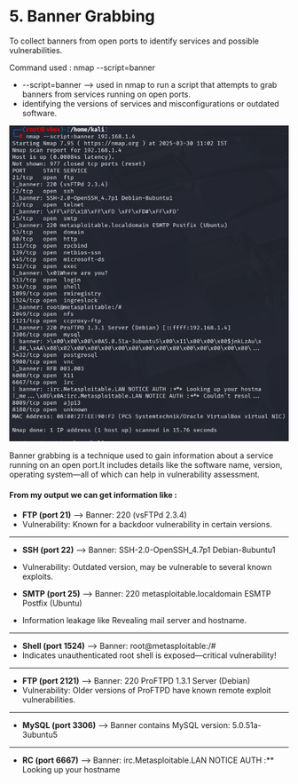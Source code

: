 #  5. Banner Grabbing

To collect banners from open ports to identify services and possible vulnerabilities.

Command used : nmap --script=banner <target-ip>
 - --script=banner --> used in nmap to run a script that attempts to grab banners from services running on open ports.
 - identifying the  versions of services and  misconfigurations or outdated software.

![](https://github.com/deepthiii33/sapienceintern/blob/main/task3/screenshots/banner%20grabbing.png)

Banner grabbing is a technique used to gain information about a service running on an open port.It  includes details like the software name, version, operating system—all of which can help in vulnerability assessment.

#### From my output we can get information like :

- **FTP (port 21)** --> Banner: 220 (vsFTPd 2.3.4)
- Vulnerability: Known for a backdoor vulnerability in certain versions.
---
- **SSH (port 22)** --> Banner: SSH-2.0-OpenSSH_4.7p1 Debian-8ubuntu1
- Vulnerability: Outdated version, may be vulnerable to several known exploits.

- **SMTP (port 25)** --> Banner: 220 metasploitable.localdomain ESMTP Postfix (Ubuntu)
- Information leakage like Revealing mail server and hostname.

---

- **Shell (port 1524)** --> Banner: root@metasploitable:/#
- Indicates unauthenticated root shell is exposed—critical vulnerability!

---

- **FTP (port 2121)** --> Banner: 220 ProFTPD 1.3.1 Server (Debian)
- Vulnerability: Older versions of ProFTPD have known remote exploit vulnerabilities.

---

- **MySQL (port 3306)** --> Banner contains MySQL version: 5.0.51a-3ubuntu5

--- 
- **RC (port 6667)** --> Banner: irc.Metasploitable.LAN NOTICE AUTH :** Looking up your hostname


 

